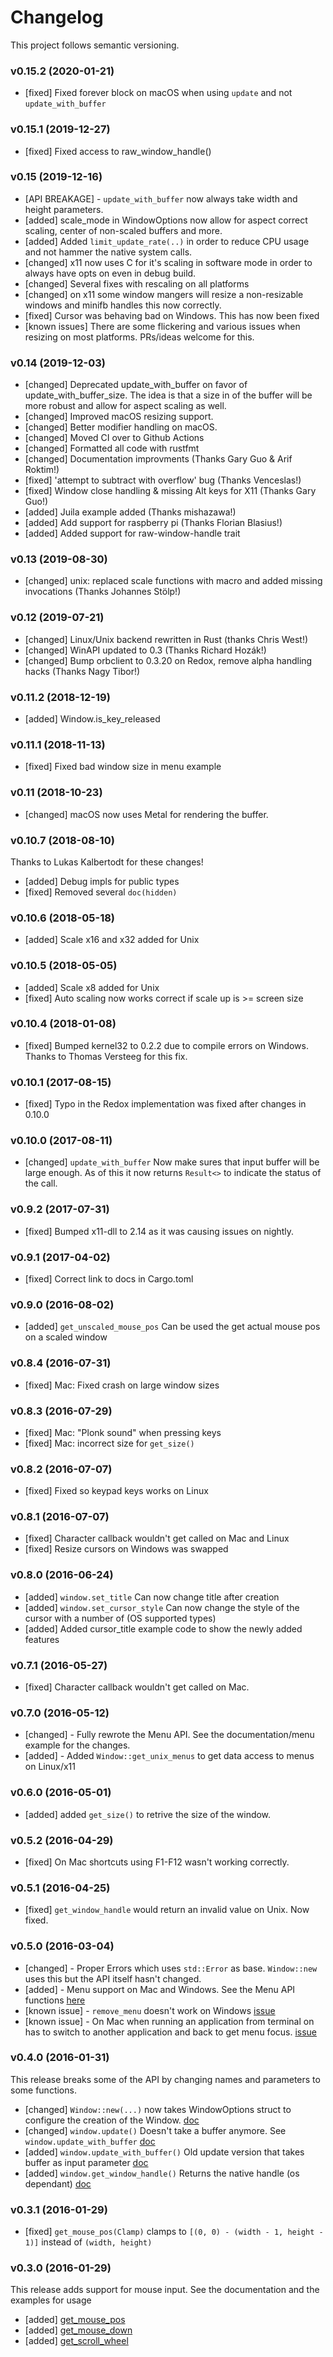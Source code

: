 # Changelog

This project follows semantic versioning.

### v0.15.2 (2020-01-21)

- [fixed] Fixed forever block on macOS when using `update` and not `update_with_buffer`

### v0.15.1 (2019-12-27)

- [fixed] Fixed access to raw_window_handle()

### v0.15 (2019-12-16)

- [API BREAKAGE] - `update_with_buffer` now always take width and height parameters.
- [added] scale_mode in WindowOptions now allow for aspect correct scaling, center of non-scaled buffers and more.
- [added] Added `limit_update_rate(..)` in order to reduce CPU usage and not hammer the native system calls.
- [changed] x11 now uses C for it's scaling in software mode in order to always have opts on even in debug build.
- [changed] Several fixes with rescaling on all platforms
- [changed] on x11 some window mangers will resize a non-resizable windows and minifb handles this now correctly.
- [fixed] Cursor was behaving bad on Windows. This has now been fixed
- [known issues] There are some flickering and various issues when resizing on most platforms. PRs/ideas welcome for this.

### v0.14 (2019-12-03)

- [changed] Deprecated update_with_buffer on favor of update_with_buffer_size. The idea is that a size in of the buffer will be more robust and allow for aspect scaling as well.
- [changed] Improved macOS resizing support.
- [changed] Better modifier handling on macOS.
- [changed] Moved CI over to Github Actions
- [changed] Formatted all code with rustfmt
- [changed] Documentation improvments (Thanks Gary Guo & Arif Roktim!)
- [fixed] 'attempt to subtract with overflow' bug (Thanks Venceslas!)
- [fixed] Window close handling & missing Alt keys for X11 (Thanks Gary Guo!)
- [added] Juila example added (Thanks mishazawa!)
- [added] Add support for raspberry pi (Thanks Florian Blasius!)
- [added] Added support for raw-window-handle trait

### v0.13 (2019-08-30)

- [changed] unix: replaced scale functions with macro and added missing invocations (Thanks Johannes Stölp!)

### v0.12 (2019-07-21)

- [changed] Linux/Unix backend rewritten in Rust (thanks Chris West!)
- [changed] WinAPI updated to 0.3 (Thanks Richard Hozák!)
- [changed] Bump orbclient to 0.3.20 on Redox, remove alpha handling hacks (Thanks Nagy Tibor!)

### v0.11.2 (2018-12-19)

- [added] Window.is_key_released

### v0.11.1 (2018-11-13)

- [fixed] Fixed bad window size in menu example

### v0.11 (2018-10-23)

- [changed] macOS now uses Metal for rendering the buffer.

### v0.10.7 (2018-08-10)

Thanks to Lukas Kalbertodt for these changes!

- [added] Debug impls for public types
- [fixed] Removed several `doc(hidden)`

### v0.10.6 (2018-05-18)

- [added] Scale x16 and x32 added for Unix

### v0.10.5 (2018-05-05)

- [added] Scale x8 added for Unix
- [fixed] Auto scaling now works correct if scale up is >= screen size

### v0.10.4 (2018-01-08)

- [fixed] Bumped kernel32 to 0.2.2 due to compile errors on Windows. Thanks to Thomas Versteeg for this fix.

### v0.10.1 (2017-08-15)

- [fixed] Typo in the Redox implementation was fixed after changes in 0.10.0

### v0.10.0 (2017-08-11)

- [changed]  ```update_with_buffer``` Now make sures that input buffer will be large enough. As of this it now returns ```Result<>``` to indicate the status of the call.

### v0.9.2 (2017-07-31)

- [fixed] Bumped x11-dll to 2.14 as it was causing issues on nightly.

### v0.9.1 (2017-04-02)

- [fixed] Correct link to docs in Cargo.toml

### v0.9.0 (2016-08-02)

- [added] ```get_unscaled_mouse_pos``` Can be used the get actual mouse pos on a scaled window

### v0.8.4 (2016-07-31)

- [fixed] Mac: Fixed crash on large window sizes

### v0.8.3 (2016-07-29)

- [fixed] Mac: "Plonk sound" when pressing keys
- [fixed] Mac: incorrect size for ``get_size()``

### v0.8.2 (2016-07-07)

- [fixed] Fixed so keypad keys works on Linux

### v0.8.1 (2016-07-07)

- [fixed] Character callback wouldn't get called on Mac and Linux
- [fixed] Resize cursors on Windows was swapped

### v0.8.0 (2016-06-24)

- [added] ```window.set_title``` Can now change title after creation
- [added] ```window.set_cursor_style``` Can now change the style of the cursor with a number of (OS supported types)
- [added] Added cursor_title example code to show the newly added features

### v0.7.1 (2016-05-27)

- [fixed] Character callback wouldn't get called on Mac.

### v0.7.0 (2016-05-12)

- [changed] - Fully rewrote the Menu API. See the documentation/menu example for the changes.
- [added] - Added ```Window::get_unix_menus``` to get data access to menus on Linux/x11

### v0.6.0 (2016-05-01)

- [added] added ```get_size()``` to retrive the size of the window.

### v0.5.2 (2016-04-29)

- [fixed] On Mac shortcuts using F1-F12 wasn't working correctly.

### v0.5.1 (2016-04-25)

- [fixed] ```get_window_handle``` would return an invalid value on Unix. Now fixed.

### v0.5.0 (2016-03-04)

- [changed] - Proper Errors which uses ```std::Error``` as base. ```Window::new``` uses this but the API itself hasn't changed.
- [added] - Menu support on Mac and Windows. See the Menu API functions [here](http://prodbg.com/minifb/minifb/struct.Window.html#method.add_menu)
- [known issue] - ```remove_menu``` doesn't work on Windows [issue](https://github.com/emoon/rust_minifb/issues/16)
- [known issue] - On Mac when running an application from terminal on has to switch to another application and back to get menu focus. [issue](https://github.com/emoon/rust_minifb/issues/17)

### v0.4.0 (2016-01-31)

This release breaks some of the API by changing names and parameters to some functions.

- [changed] ```Window::new(...)``` now takes WindowOptions struct to configure the creation of the Window. [doc](http://prodbg.com/minifb/minifb/struct.Window.html#method.new)
- [changed] ```window.update()``` Doesn't take a buffer anymore. See ```window.update_with_buffer``` [doc](http://prodbg.com/minifb/minifb/struct.Window.html#method.update)
- [added] ```window.update_with_buffer()``` Old update version that takes buffer as input parameter [doc](http://prodbg.com/minifb/minifb/struct.Window.html#method.update_with_buffer)
- [added] ```window.get_window_handle()``` Returns the native handle (os dependant) [doc](http://prodbg.com/minifb/minifb/struct.Window.html#method.get_window_handle)

### v0.3.1 (2016-01-29)

- [fixed] ```get_mouse_pos(Clamp)``` clamps to ```[(0, 0) - (width - 1, height - 1)]``` instead of ```(width, height)```

### v0.3.0 (2016-01-29)

This release adds support for mouse input. See the documentation and the examples for usage

- [added] [get_mouse_pos](http://prodbg.com/minifb/minifb/struct.Window.html#method.get_mouse_pos)
- [added] [get_mouse_down](http://prodbg.com/minifb/minifb/struct.Window.html#method.get_mouse_down)
- [added] [get_scroll_wheel](http://prodbg.com/minifb/minifb/struct.Window.html#method.get_scroll_wheel)

